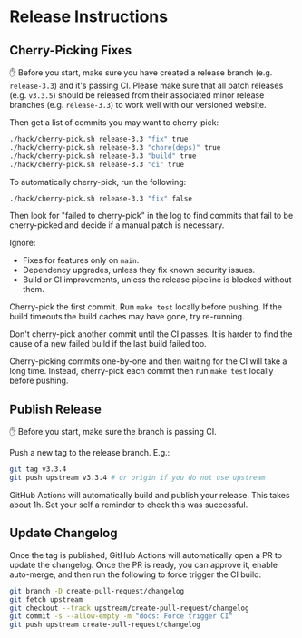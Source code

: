 # Release Instructions

## Cherry-Picking Fixes

✋ Before you start, make sure you have created a release branch (e.g. `release-3.3`) and it's passing CI.
Please make sure that all patch releases (e.g. `v3.3.5`) should be released from their associated minor release branches (e.g. `release-3.3`)
to work well with our versioned website.

Then get a list of commits you may want to cherry-pick:

```bash
./hack/cherry-pick.sh release-3.3 "fix" true
./hack/cherry-pick.sh release-3.3 "chore(deps)" true
./hack/cherry-pick.sh release-3.3 "build" true
./hack/cherry-pick.sh release-3.3 "ci" true
```

To automatically cherry-pick, run the following:

```bash
./hack/cherry-pick.sh release-3.3 "fix" false
```

Then look for "failed to cherry-pick" in the log to find commits that fail to be cherry-picked and decide if a
manual patch is necessary.

Ignore:

* Fixes for features only on `main`.
* Dependency upgrades, unless they fix known security issues.
* Build or CI improvements, unless the release pipeline is blocked without them.

Cherry-pick the first commit. Run `make test` locally before pushing. If the build timeouts the build caches may have
gone, try re-running.

Don't cherry-pick another commit until the CI passes. It is harder to find the cause of a new failed build if the last
build failed too.

Cherry-picking commits one-by-one and then waiting for the CI will take a long time. Instead, cherry-pick each commit then
run `make test` locally before pushing.

## Publish Release

✋ Before you start, make sure the branch is passing CI.

Push a new tag to the release branch. E.g.:

```bash
git tag v3.3.4
git push upstream v3.3.4 # or origin if you do not use upstream
```

GitHub Actions will automatically build and publish your release. This takes about 1h. Set your self a reminder to check
this was successful.

## Update Changelog

Once the tag is published, GitHub Actions will automatically open a PR to update the changelog. Once the PR is ready,
you can approve it, enable auto-merge, and then run the following to force trigger the CI build:

```bash
git branch -D create-pull-request/changelog
git fetch upstream
git checkout --track upstream/create-pull-request/changelog
git commit -s --allow-empty -m "docs: Force trigger CI"
git push upstream create-pull-request/changelog
```
